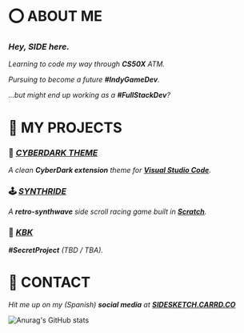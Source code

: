 # ⭕ **ABOUT ME**
### *Hey, **SIDE** here.*

*Learning to code my way through **CS50X** ATM.*

*Pursuing to become a future **#IndyGameDev**.*

*...but might end up working as a **#FullStackDev**?*

# 📑 **MY PROJECTS**
### 📱 [***CYBERDARK THEME***](https://marketplace.visualstudio.com/items?itemName=SIDESKETCH.sidesketch-design&ssr=false#overview)
*A clean **CyberDark extension** theme for [**Visual Studio Code**](https://code.visualstudio.com).*

### 🕹️ [***SYNTHRIDE***](https://scratch.mit.edu/projects/846882109/)
*A **retro-synthwave** side scroll racing game built in [**Scratch**](https://scratch.mit.edu/).*

### 🎲 [***KBK***](https://media2.giphy.com/media/v1.Y2lkPTc5MGI3NjExMTFkMzU1YjljMzUwZDQ1ZmU3MjgzY2FjZDdmNDk2MjU4ZDM1NmRhZCZlcD12MV9pbnRlcm5hbF9naWZzX2dpZklkJmN0PWc/3o6Mbrds7JQAEBvHJm/giphy.gif)
***#SecretProject** (TBD / TBA).*

# 🔗 **CONTACT**
*Hit me up on my (Spanish) **social media** at **[SIDESKETCH.CARRD.CO](https://sidesketch.carrd.co/)***

![Anurag's GitHub stats](https://github-readme-stats.vercel.app/api?username=SIDESKETCH&count_private=true&title&title_color=E41838&text_color=FFFFFF&icon_color=414141&bg_color=0A0A0A&border_radius=3&show_icons=true&include_all_commits=true&hide_title=true)
